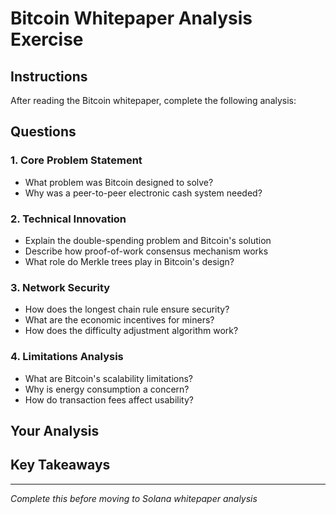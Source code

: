 # Bitcoin Whitepaper Analysis Exercise

## Instructions
After reading the Bitcoin whitepaper, complete the following analysis:

## Questions

### 1. Core Problem Statement
- What problem was Bitcoin designed to solve?
- Why was a peer-to-peer electronic cash system needed?

### 2. Technical Innovation
- Explain the double-spending problem and Bitcoin's solution
- Describe how proof-of-work consensus mechanism works
- What role do Merkle trees play in Bitcoin's design?

### 3. Network Security
- How does the longest chain rule ensure security?
- What are the economic incentives for miners?
- How does the difficulty adjustment algorithm work?

### 4. Limitations Analysis
- What are Bitcoin's scalability limitations?
- Why is energy consumption a concern?
- How do transaction fees affect usability?

## Your Analysis
<!-- Add your detailed analysis here -->

## Key Takeaways
<!-- List 5-10 key insights from your reading -->

---
*Complete this before moving to Solana whitepaper analysis*
